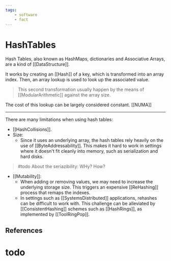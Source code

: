 ```yaml
---
tags:
    - software
    - fact
---
```


# HashTables

Hash Tables, also known as  HashMaps, dictionaries and Associative Arrays, are a kind of \[\[DataStructure]].

It works by creating an \[\[Hash]] of a key, which is transformed into an array index. Then, an array lookup is used to look up the associated value.

> This second transformation usually happen by the means of \[\[ModularArithmetic]] against the array size.

The cost of this lookup can be largely considered constant. \[\[NUMA]]

___

There are many limitations when using hash tables:

- \[\[HashCollisions]].
- Size:
  - Since it uses an underlying array, the hash tables rely heavily on the use of \[\[ByteAddressability]]. This makes it hard to work in settings where it doesn't fit cleanly into memory, such as serialization and hard disks.

> \#todo About the seriazibility: WHy? How?

- \[\[Mutability]]:
  - When adding or removing values, we may need to increase the underlying storage size. This triggers an expensive \[\[ReHashing]] process that remaps the indexes.
  - In settings such as \[\[SystemsDistributed]] applications, rehashes can be difficult to work with. This challenge can be alleviated by \[\[ConsistentHashing]] schemes such as \[\[HashRings]], as implemented by \[\[ToolRingPop]].

## References

# todo
